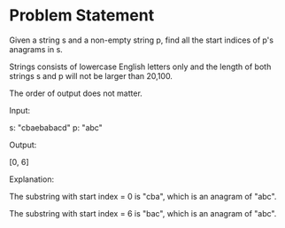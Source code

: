 # Problem Statement

Given a string s and a non-empty string p, find all the start indices of p's anagrams in s.


Strings consists of lowercase English letters only and the length of both strings s and p will not be larger than 20,100.


The order of output does not matter.

Input:

s: "cbaebabacd" p: "abc"


Output:

[0, 6]


Explanation:

The substring with start index = 0 is "cba", which is an anagram of "abc".

The substring with start index = 6 is "bac", which is an anagram of "abc".
